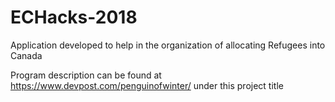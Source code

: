 # ECHacks-2018
Application developed to help in the organization of allocating Refugees into Canada

Program description can be found at https://www.devpost.com/penguinofwinter/ under this project title
